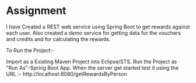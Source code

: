 # Assignment
I have Created a REST web service using Spring Boot to get rewards against each user.
Also created a demo service for getting data for the vouchers and credits and for calculating the rewards.

To Run the Project:-

Import as a Existing Maven Project into Eclipse/STS.
Run the Project as "Run As"-Spring Boot App.
When the server get started test it using the URL :- http://localhost:8080/getRewardsByPerson

